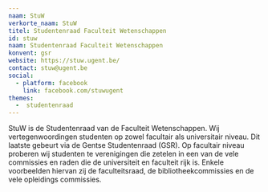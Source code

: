 ```yaml
---
naam: StuW
verkorte_naam: StuW
titel: Studentenraad Faculteit Wetenschappen
id: stuw
naam: Studentenraad Faculteit Wetenschappen
konvent: gsr
website: https://stuw.ugent.be/
contact: stuw@ugent.be
social:
  - platform: facebook
    link: facebook.com/stuwugent
themes:
  -  studentenraad
---
```

StuW is de Studentenraad van de Faculteit Wetenschappen. Wij vertegenwoordingen studenten op zowel facultair als universitair niveau. Dit laatste gebeurt via de Gentse Studentenraad (GSR). Op facultair niveau proberen wij studenten te verenigingen die zetelen in een van de vele commissies en raden die de universiteit en faculteit rijk is. Enkele voorbeelden hiervan zij de faculteitsraad, de bibliotheekcommissies en de vele opleidings commissies.
